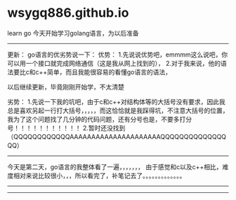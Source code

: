# wsygq886.github.io
learn go
今天开始学习golang语言，为以后准备





********************************************************************************
更新：
go语言的优劣势说一下：
优势：
1.先说说优势吧，emmmm这么说吧，你可以用一个接口就完成网络通信（这是我从网上找到的），
2.对于我来说，他的语法要比c和c++简单，而且我能很容易的看懂go语言的语法，


以后继续更新，毕竟刚刚开始学，不太清楚

劣势：
1.先说一下我的坑吧，由于c和c++对结构体等的大括号没有要求，因此我总是喜欢另起一行打大括号，，，，，而这恰恰就是我踩得坑，不注意大括号的位置，我为了这个问题找了几分钟的代码问题，还有分号也是，不要多打分号！！！！！！！！！！！
2.暂时还没找到（QQQQQQQQQQQQAAAAAAAAAAAAAAAAAAAAAQQQQQQQQQQQQQQQQ）
********************************************************************************
今天是第二天，go语言的我整体看了一遍，，，，，，，
由于感觉和c以及c++相比，难度相对来说比较很小，，，所以看完了，补笔记去了。。。。。。。。。。。。。










***********************************************************************
***********************************************************************
